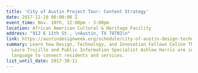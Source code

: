 ```yaml
---
title: 'City of Austin Project Tour: Content Strategy'
date: 2017-11-10 00:00:00 Z
event_time: Nov. 10th, 12:00pm - 3:00pm
location: African American Cultural & Heritage Facility
address: "912 E 11th St., \nAustin, TX 78702\n"
link: https://austindesignweek.org/schedule/city-of-austin-design-technology-innovation-fellows-project-tour
summary: Learn how Design, Technology, and Innovation Fellows Celine Thibault and
  Laura Trujillo and Public Information Specialist Ashlee Harris are introducing people-oriented
  language to connect residents and services.
list_until_date: 2017-30-11
---
```


